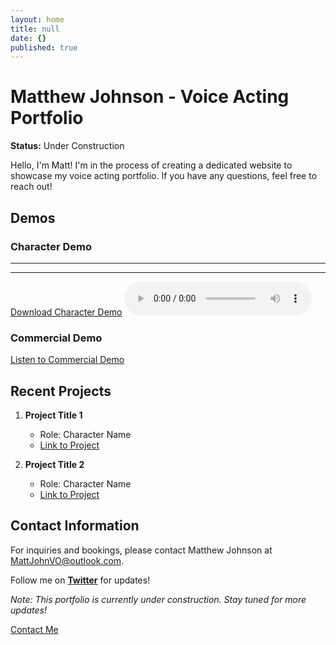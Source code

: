 ```yaml
---
layout: home
title: null
date: {}
published: true
---
```

# Matthew Johnson - Voice Acting Portfolio

**Status:** Under Construction

Hello, I'm Matt! I'm in the process of creating a dedicated website to showcase my voice acting portfolio. If you have any questions, feel free to reach out!

## Demos

### Character Demo
---
---

<div class="audio-container">
  <a class="download-button" href="/assets/audio/Matthew Johnson Character Demo.mp3" download>Download Character Demo</a>
  <audio controls>
    <source src="/assets/audio/Matthew Johnson Character Demo.mp3" type="audio/mp3">
    Your browser does not support the audio tag.
  </audio>
</div>

### Commercial Demo
[Listen to Commercial Demo](#)

## Recent Projects

1. **Project Title 1**
   - Role: Character Name
   - [Link to Project](#)

2. **Project Title 2**
   - Role: Character Name
   - [Link to Project](#)

## Contact Information

For inquiries and bookings, please contact Matthew Johnson at [MattJohnVO@outlook.com](mailto:MattJohnVO@outlook.com).

Follow me on [**Twitter**](https://twitter.com/mattjohnvo) for updates!

*Note: This portfolio is currently under construction. Stay tuned for more updates!*

[Contact Me](/contact.html) <!-- Consider making the "Contact Me" button more prominent -->

